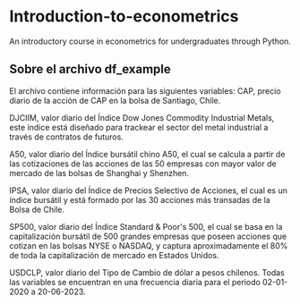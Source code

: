 # Introduction-to-econometrics
 An introductory course in econometrics for undergraduates through  Python.
 
## Sobre el archivo **df_example**
El archivo contiene información para las siguientes variables:
CAP, precio diario de la acción de CAP en la bolsa de Santiago, Chile.

DJCIIM, valor diario del Índice Dow Jones Commodity Industrial Metals, este índice está diseñado para trackear el sector del metal industrial a través de contratos de futuros.

A50, valor diario del Índice bursátil chino A50, el cual se calcula a partir de las cotizaciones de las acciones de las 50 empresas con mayor valor de mercado de las bolsas de Shanghai y Shenzhen.

IPSA, valor diario del Índice de Precios Selectivo de Acciones, el cual es un índice bursátil y está formado por las 30 acciones más transadas de la Bolsa de Chile.

SP500, valor diario del Índice Standard & Poor's 500, el cual se basa en la capitalización bursátil de 500 grandes empresas que poseen acciones que cotizan en las bolsas NYSE o NASDAQ, y captura aproximadamente el 80% de toda la capitalización de mercado en Estados Unidos.

USDCLP, valor diario del Tipo de Cambio de dólar a pesos chilenos.
Todas las variables se encuentran en una frecuencia diaria para el periodo 02-01-2020 a 20-06-2023.

